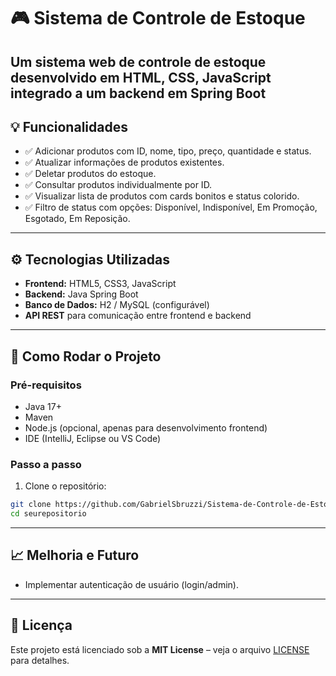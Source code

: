 # 🎮 Sistema de Controle de Estoque

Um **sistema web de controle de estoque** desenvolvido em **HTML, CSS, JavaScript** integrado a um backend em **Spring Boot**
---

## 💡 Funcionalidades

* ✅ Adicionar produtos com ID, nome, tipo, preço, quantidade e status.
* ✅ Atualizar informações de produtos existentes.
* ✅ Deletar produtos do estoque.
* ✅ Consultar produtos individualmente por ID.
* ✅ Visualizar lista de produtos com cards bonitos e status colorido.
* ✅ Filtro de status com opções: Disponível, Indisponível, Em Promoção, Esgotado, Em Reposição.

---

## ⚙️ Tecnologias Utilizadas

* **Frontend:** HTML5, CSS3, JavaScript
* **Backend:** Java Spring Boot
* **Banco de Dados:** H2 / MySQL (configurável)
* **API REST** para comunicação entre frontend e backend

---

## 🚀 Como Rodar o Projeto

### Pré-requisitos

* Java 17+
* Maven
* Node.js (opcional, apenas para desenvolvimento frontend)
* IDE (IntelliJ, Eclipse ou VS Code)

### Passo a passo

1. Clone o repositório:

```bash
git clone https://github.com/GabrielSbruzzi/Sistema-de-Controle-de-Estoque.git
cd seurepositorio
```
---

## 📈 Melhoria e Futuro

* Implementar autenticação de usuário (login/admin).

---

## 📌 Licença

Este projeto está licenciado sob a **MIT License** – veja o arquivo [LICENSE](LICENSE) para detalhes.

